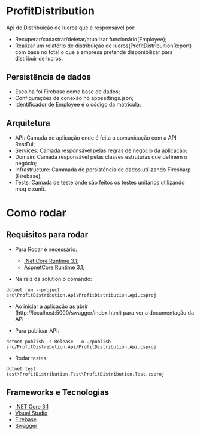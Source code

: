 # ProfitDistribution
Api de Distribuição de lucros que é responsável por:
- Recuperar/cadastrar/deletar/atualizar funcionário(Employee);
- Realizar um relatório de distribuição de lucros(ProfitDistribuitionReport) com base no total o que a empresa pretende disponibilizar para distribuir de lucros.

## Persistência de dados
- Escolha foi Firebase como base de dados;
- Configurações de conexão no appsettings.json;
- Identificador de Employee é o código da matricula;

## Arquitetura
- API: Camada de aplicação onde é feita a comunicação com a API RestFul;
- Services: Camada responsável pelas regras de negócio da aplicação;
- Domain: Camada responsável pelas classes estruturas que definem o negócio;
- Infrastructure: Cammada de persistência de dados utilizando Firesharp (Firebase);
- Tests: Camada de teste onde são feitos os testes unitários utilizando moq e xunit.

# Como rodar
## Requisitos para rodar
- Para Rodar é necessário: 
	- [.Net Core Runtime 3.1](https://dotnet.microsoft.com/download);
	- [AspnetCore Runtime 3.1](https://dotnet.microsoft.com/download);
	
	
	
- Na raiz da solution o comando:
```
dotnet run --project src\ProfitDistribution.Api\ProfitDistribution.Api.csproj
```
- Ao iniciar a aplicação as abrir (http://localhost:5000/swagger/index.html) para ver a documentação da API

- Para publicar API:
```
dotnet publish -c Release  -o ./publish src/ProfitDistribution.Api/ProfitDistribution.Api.csproj
```

- Rodar testes:
```
dotnet test test\ProfitDistribution.Test\ProfitDistribution.Test.csproj
```

## Frameworks e Tecnologias
 - [.NET  Core 3.1](https://dotnet.microsoft.com/download)
 - [Visual Studio](https://visualstudio.microsoft.com/pt-br/)
 - [Firebase](https://firebase.google.com/products/realtime-database)
 - [Swagger](https://swagger.io/)
 
